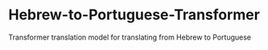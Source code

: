 # Hebrew-to-Portuguese-Transformer
Transformer translation model for translating from Hebrew to Portuguese
